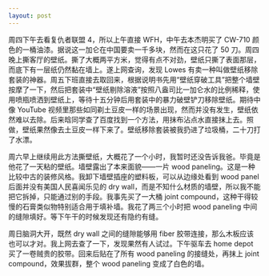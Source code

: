 ```yaml
---
layout: post
---
```


周四下午去看复仇者联盟 4，所以上午直接 WFH，中午去本杰明买了 CW-710 颜色的一桶油漆。据说这一加仑在中国要卖一千多块，然而在这只花了 50 刀。周四晚上撕客厅的壁纸。撕了大概两平方米，觉得有点不对劲，壁纸只撕了表面那层，而底下有一层纸仍然黏在墙上。遂上网查询，发现 Lowes 有卖一种叫做壁纸移除套装的神器。周五下班直接去取回来，根据说明书先用“壁纸穿破工具”把整个墙壁按摩了一下，然后把套装中“壁纸剔除溶液”按照八盎司比一加仑水的比例稀释，使用喷瓶喷洒到壁纸上，等待十五分钟后用套装中的暴力破壁铲刀移除壁纸。期待中像 YouTube 视频里那些如同剃土豆皮一样的场景出现，然而并没有发生，壁纸依然难以去除。后来晗同学查了百度找到一个方法，用抹布沾点水直接抹上去。照做，壁纸果然像去土豆皮一样下来了。壁纸移除套装被我扔进了垃圾桶，二十刀打了水漂。

周六早上继续用此方法撕壁纸，大概花了一个小时，我暂时还没告诉我爸。毕竟是他花了一天粘的壁纸。墙壁露出了本来面貌——一片 wood paneling。这是一种比较中古的装修风格。我卸下墙壁插座的塑料板，可以从边缘处看到 wood panel 后面并没有美国人民喜闻乐见的 dry wall，而是不知什么材质的墙壁，所以我不能把它拆掉，只能通过别的手段。我事先买了一大桶 joint compound，这种干得较慢的石膏类似物特别适合用于填补墙。我花了两三个小时把 wood paneling 中间的缝隙填好。等下午干的时候发现还有隐约有缝。

周日脑洞大开，既然 dry wall 之间的缝隙能够用 fiber 胶带连接，那么木板应该也可以才对。我上网去查了一下，发现果然有人试过。下午驱车去 home depot 买了一卷贼贵的胶带。回来后贴在了所有 wood paneling 的接缝处，再抹上 joint compound，效果拔群，整个 wood paneling 变成了白色的墙。
